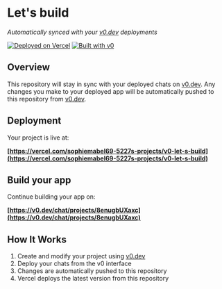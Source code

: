 # Let's build

*Automatically synced with your [v0.dev](https://v0.dev) deployments*

[![Deployed on Vercel](https://img.shields.io/badge/Deployed%20on-Vercel-black?style=for-the-badge&logo=vercel)](https://vercel.com/sophiemabel69-5227s-projects/v0-let-s-build)
[![Built with v0](https://img.shields.io/badge/Built%20with-v0.dev-black?style=for-the-badge)](https://v0.dev/chat/projects/8enugbUXaxc)

## Overview

This repository will stay in sync with your deployed chats on [v0.dev](https://v0.dev).
Any changes you make to your deployed app will be automatically pushed to this repository from [v0.dev](https://v0.dev).

## Deployment

Your project is live at:

**[https://vercel.com/sophiemabel69-5227s-projects/v0-let-s-build](https://vercel.com/sophiemabel69-5227s-projects/v0-let-s-build)**

## Build your app

Continue building your app on:

**[https://v0.dev/chat/projects/8enugbUXaxc](https://v0.dev/chat/projects/8enugbUXaxc)**

## How It Works

1. Create and modify your project using [v0.dev](https://v0.dev)
2. Deploy your chats from the v0 interface
3. Changes are automatically pushed to this repository
4. Vercel deploys the latest version from this repository
